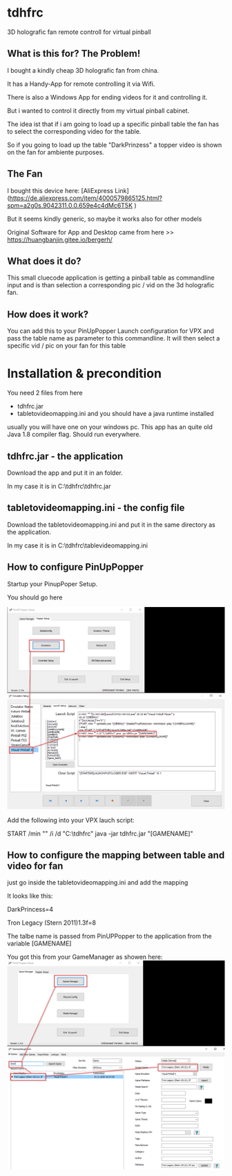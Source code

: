 # tdhfrc
3D holografic fan remote controll for virtual pinball

## What is this for? The Problem!
I bought a kindly cheap 3D holografic fan from china.

It has a Handy-App for remote controlling it via Wifi.

There is also a Windows App for ending videos for it and controlling it.

But i wanted to control it directly from my virtual pinball cabinet.

The idea ist that if i am going to load up a specific pinball table the fan has to select the corresponding video for the table.

So if you going to load up the table "DarkPrinzess" a topper video is shown on the fan for ambiente purposes.

## The Fan
I bought this device here: [AliExpress Link] (https://de.aliexpress.com/item/4000579865125.html?spm=a2g0s.9042311.0.0.659e4c4dMc6T5K	)

But it seems kindly generic, so maybe it works also for other models

Original Software for App and Desktop came from here >> https://huangbanjin.gitee.io/bergerh/

## What does it do?
This small cluecode application is getting a pinball table as commandline input and is than selection a corresponding pic / vid on the 3d holografic fan.

## How does it work?
You can add this to your PinUpPopper Launch configuration for VPX and pass the table name as parameter to this commandline.
It will then select a specific vid / pic on your fan for this table


# Installation & precondition
You need 2 files from here
* tdhfrc.jar
* tabletovideomapping.ini
and you should have a java runtime installed

usually you will have one on your windows pc. This app has an quite old Java 1.8 compiler flag. Should run everywhere.

## tdhfrc.jar - the application
Download the app and put it in an folder.

In my case it is in C:\tdhfrc\tdhfrc.jar

## tabletovideomapping.ini - the config file
Download the tabletovideomapping.ini and put it in the same directory as the application.

In my case it is in C:\tdhfrc\tablevideomapping.ini

## How to configure PinUpPopper

Startup your PinupPoper Setup.

You should go here

![explain pic](https://github.com/buzzibaer/3dhfrc/blob/main/docmedia/install.png)

Add the following into your VPX lauch script:

START /min "" /i /d "C:\tdhfrc\" java -jar tdhfrc.jar "[GAMENAME]"

## How to configure the mapping between table and video for fan
just go inside the tabletovideomapping.ini and add the mapping

It looks like this:

DarkPrincess=4

Tron Legacy (Stern 2011)1.3f=8

The talbe name is passed from PinUPPopper to the application from the variable [GAMENAME]

You got this from your GameManager as showen here:
![explain pic](https://github.com/buzzibaer/3dhfrc/blob/main/docmedia/install2.png)


